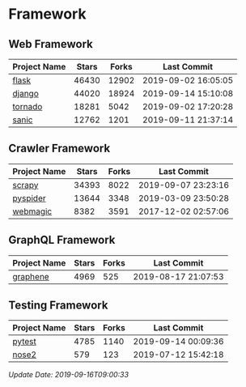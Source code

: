 # Framework

## Web Framework

| Project Name | Stars | Forks | Last Commit |
| ------------ | ----- | ----- | ----------- |
| [flask](https://github.com/pallets/flask) | 46430 | 12902 | 2019-09-02 16:05:05 |
| [django](https://github.com/django/django) | 44020 | 18924 | 2019-09-14 15:10:08 |
| [tornado](https://github.com/tornadoweb/tornado) | 18281 | 5042 | 2019-09-02 17:20:28 |
| [sanic](https://github.com/huge-success/sanic) | 12762 | 1201 | 2019-09-11 21:37:14 |

## Crawler Framework

| Project Name | Stars | Forks | Last Commit |
| ------------ | ----- | ----- | ----------- |
| [scrapy](https://github.com/scrapy/scrapy) | 34393 | 8022 | 2019-09-07 23:23:16 |
| [pyspider](https://github.com/binux/pyspider) | 13644 | 3348 | 2019-03-09 23:50:28 |
| [webmagic](https://github.com/code4craft/webmagic) | 8382 | 3591 | 2017-12-02 02:57:06 |

## GraphQL Framework

| Project Name | Stars | Forks | Last Commit |
| ------------ | ----- | ----- | ----------- |
| [graphene](https://github.com/graphql-python/graphene) | 4969 | 525 | 2019-08-17 21:07:53 |

## Testing Framework

| Project Name | Stars | Forks | Last Commit |
| ------------ | ----- | ----- | ----------- |
| [pytest](https://github.com/pytest-dev/pytest) | 4785 | 1140 | 2019-09-14 00:09:36 |
| [nose2](https://github.com/nose-devs/nose2) | 579 | 123 | 2019-07-12 15:42:18 |

*Update Date: 2019-09-16T09:00:33*